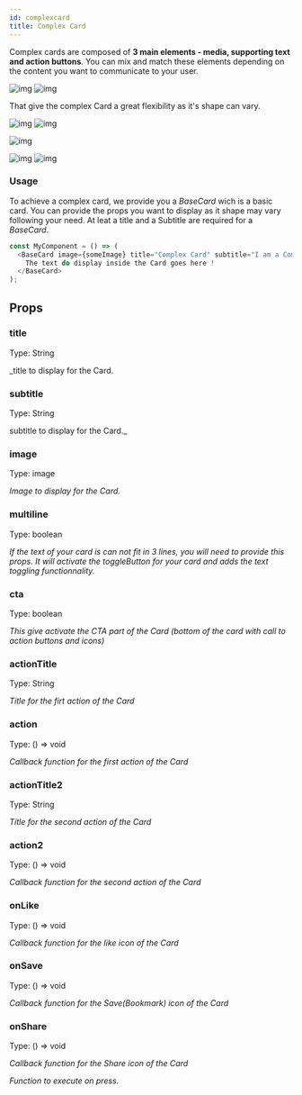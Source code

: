 ```yaml
---
id: complexcard
title: Complex Card
---
```


Complex cards are composed of **3 main elements - media, supporting text and action buttons**. You can mix and match these elements depending on the content you want to communicate to your user. 


![img](../static/img/c.png)
![img](../static/img/cc.png)

That give the complex Card a great flexibility as it's shape can vary.

![img](../static/img/ccc.png)
![img](../static/img/cccc.png)

![img](../static/img/-c.png)

![img](../static/img/ccccc.png)
![img](../static/img/cccccc.png)

### Usage

To achieve a complex card, we provide you a _BaseCard_ wich is a basic card. You can provide the props you want to display as it shape may vary following your need. At leat a title and a Subtitle are required for a _BaseCard_.

````javascript
const MyComponent = () => (
  <BaseCard image={someImage} title="Complex Card" subtitle="I am a Complex Card"  onPress={() => console.log('Pressed')}>
    The text do display inside the Card goes here !
  </BaseCard>
);

````


## Props 

### title
Type: String

_title to display for the Card.

### subtitle
Type: String

subtitle to display for the Card._

### image
Type: image

_Image to display for the Card._

### multiline
Type: boolean

_If the text of your card is can not fit in 3 lines, you will need to provide this props. It will activate the toggleButton for your card and adds the text toggling functionnality._

### cta
Type: boolean

_This give activate the CTA part of the Card (bottom of the card with call to action buttons and icons)_

### actionTitle
Type: String

_Title for the firt action of the Card_

### action
Type: () => void

_Callback function for the first action of the Card_


### actionTitle2
Type: String

_Title for the second action of the Card_

### action2
Type: () => void

_Callback function for the second action of the Card_

### onLike
Type: () => void

_Callback function for the like icon of the Card_


### onSave
Type: () => void

_Callback function for the Save(Bookmark) icon of the Card_

### onShare
Type: () => void

_Callback function for the Share icon of the Card_



_Function to execute on press._


